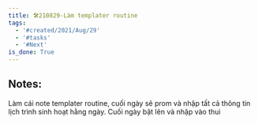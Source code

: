 ```yaml
---
title: 🛠️210829-Làm templater routine
tags:
  - '#created/2021/Aug/29'
  - '#tasks'
  - '#Next'
is_done: True
---
```


## Notes:
Làm cái note templater routine, cuối ngày sẽ prom và nhập tất cả thông tin lịch trình sinh hoạt hằng ngày. Cuối ngày bật lên và nhập vào thui 